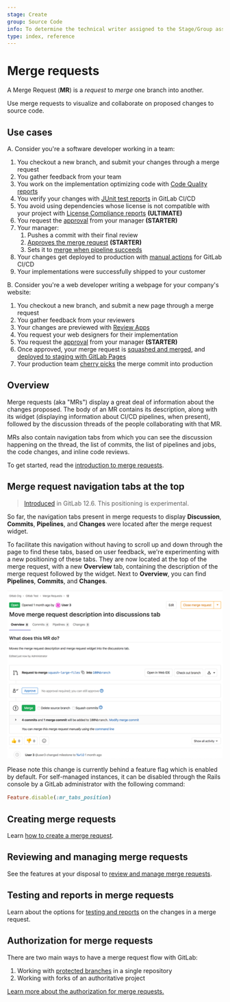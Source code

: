```yaml
---
stage: Create
group: Source Code
info: To determine the technical writer assigned to the Stage/Group associated with this page, see https://about.gitlab.com/handbook/engineering/ux/technical-writing/#designated-technical-writers
type: index, reference
---
```


# Merge requests

A Merge Request (**MR**) is a _request_ to _merge_ one branch into another.

Use merge requests to visualize and collaborate on proposed changes
to source code.

## Use cases

A. Consider you're a software developer working in a team:

1. You checkout a new branch, and submit your changes through a merge request
1. You gather feedback from your team
1. You work on the implementation optimizing code with [Code Quality reports](code_quality.md)
1. You verify your changes with [JUnit test reports](../../../ci/junit_test_reports.md) in GitLab CI/CD
1. You avoid using dependencies whose license is not compatible with your project with [License Compliance reports](../../compliance/license_compliance/index.md) **(ULTIMATE)**
1. You request the [approval](merge_request_approvals.md) from your manager **(STARTER)**
1. Your manager:
   1. Pushes a commit with their final review
   1. [Approves the merge request](merge_request_approvals.md) **(STARTER)**
   1. Sets it to [merge when pipeline succeeds](merge_when_pipeline_succeeds.md)
1. Your changes get deployed to production with [manual actions](../../../ci/yaml/README.md#whenmanual) for GitLab CI/CD
1. Your implementations were successfully shipped to your customer

B. Consider you're a web developer writing a webpage for your company's website:

1. You checkout a new branch, and submit a new page through a merge request
1. You gather feedback from your reviewers
1. Your changes are previewed with [Review Apps](../../../ci/review_apps/index.md)
1. You request your web designers for their implementation
1. You request the [approval](merge_request_approvals.md) from your manager **(STARTER)**
1. Once approved, your merge request is [squashed and merged](squash_and_merge.md), and [deployed to staging with GitLab Pages](https://about.gitlab.com/blog/2016/08/26/ci-deployment-and-environments/)
1. Your production team [cherry picks](cherry_pick_changes.md) the merge commit into production

## Overview

Merge requests (aka "MRs") display a great deal of information about the changes proposed.
The body of an MR contains its description, along with its widget (displaying information
about CI/CD pipelines, when present), followed by the discussion threads of the people
collaborating with that MR.

MRs also contain navigation tabs from which you can see the discussion happening on the thread,
the list of commits, the list of pipelines and jobs, the code changes, and inline code reviews.

To get started, read the [introduction to merge requests](getting_started.md).

## Merge request navigation tabs at the top

> [Introduced](https://gitlab.com/gitlab-org/gitlab/-/issues/33813) in GitLab 12.6. This positioning is experimental.

So far, the navigation tabs present in merge requests to display **Discussion**,
**Commits**, **Pipelines**, and **Changes** were located after the merge request
widget.

To facilitate this navigation without having to scroll up and down through the page
to find these tabs, based on user feedback, we're experimenting with a new positioning
of these tabs. They are now located at the top of the merge request, with a new
**Overview** tab, containing the description of the merge request followed by the
widget. Next to **Overview**, you can find **Pipelines**, **Commits**, and **Changes**.

![Merge request tab positions](img/merge_request_tab_position_v12_6.png)

Please note this change is currently behind a feature flag which is enabled by default. For
self-managed instances, it can be disabled through the Rails console by a GitLab
administrator with the following command:

```ruby
Feature.disable(:mr_tabs_position)
```

## Creating merge requests

Learn [how to create a merge request](creating_merge_requests.md).

## Reviewing and managing merge requests

See the features at your disposal to [review and manage merge requests](reviewing_and_managing_merge_requests.md).

## Testing and reports in merge requests

Learn about the options for [testing and reports](testing_and_reports_in_merge_requests.md) on the changes in a merge request.

## Authorization for merge requests

There are two main ways to have a merge request flow with GitLab:

1. Working with [protected branches](../protected_branches.md) in a single repository
1. Working with forks of an authoritative project

[Learn more about the authorization for merge requests.](authorization_for_merge_requests.md)
